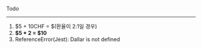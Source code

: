 Todo

<hr/>

1. \$5 + 10CHF = \$(환율이 2:1일 경우)
2. **\$5 \* 2 = $10**
3. ReferenceError(Jest): Dallar is not defined
